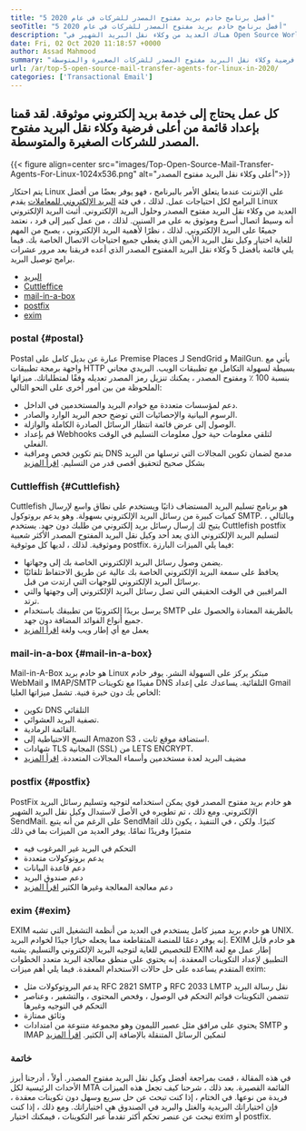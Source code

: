 ```yaml
---
title: "5 أفضل برنامج خادم بريد مفتوح المصدر للشركات في عام 2020" 
seoTitle: "5 أفضل برنامج خادم بريد مفتوح المصدر للشركات في عام 2020" 
description: "هناك العديد من وكلاء نقل البريد الشهير في Open Source World لإعداد خدمة البريد الإلكتروني الخاصة بك مثل Gmail. لدينا مختصرة قائمة أفضل 5 خوادم البريد." 
date: Fri, 02 Oct 2020 11:18:57 +0000
author: Assad Mahmood
summary: "كل عمل يحتاج إلى خدمة بريد إلكتروني موثوقة. لقد قمنا بإعداد قائمة من أعلى فرضية وكلاء نقل البريد مفتوح المصدر للشركات الصغيرة والمتوسطة." 
url: /ar/top-5-open-source-mail-transfer-agents-for-linux-in-2020/
categories: ['Transactional Email']
---
```


## كل عمل يحتاج إلى خدمة بريد إلكتروني موثوقة. لقد قمنا بإعداد قائمة من أعلى فرضية وكلاء نقل البريد مفتوح المصدر للشركات الصغيرة والمتوسطة.

{{< figure align=center src="images/Top-Open-Source-Mail-Transfer-Agents-For-Linux-1024x536.png" alt="أعلى وكلاء نقل البريد مفتوح المصدر">}}

يتم احتكار Linux على الإنترنت عندما يتعلق الأمر بالبرنامج ، فهو يوفر بعضًا من أفضل البرامج لكل احتياجات عمل. لذلك ، في فئة [البريد الإلكتروني للمعاملات][1] يقدم Linux العديد من وكلاء نقل البريد مفتوح المصدر وحلول البريد الإلكتروني.
أثبت البريد الإلكتروني أنه وسيط اتصال أسرع وموثوق به على مر السنين. لذلك ، من عمل كبير إلى فرد ، نعتمد جميعًا على البريد الإلكتروني. لذلك ، نظرًا لأهمية البريد الإلكتروني ، يصبح من المهم للغاية اختيار وكيل نقل البريد الأيمن الذي يغطي جميع احتياجات الاتصال الخاصة بك.
فيما يلي قائمة بأفضل 5 وكلاء نقل البريد المفتوح المصدر الذي أعده فريقنا بعد مرور عشرات برامج توصيل البريد.
  * [البريد][2]
  * [Cuttleffice][3]
  * [mail-in-a-box][4]
  * [postfix][5]
  * [exim][6]

### **postal** {#postal}
Postal عبارة عن بديل كامل على Premise Places لـ SendGrid و MailGun. يأتي مع واجهة برمجة تطبيقات HTTP بسيطة لسهولة التكامل مع تطبيقات الويب. البريدي مجاني بنسبة 100 ٪ ومفتوح المصدر ، يمكنك تنزيل رمز المصدر تعديله وفقًا لمتطلباتك.
ميزاتها الملحوظة من بين أمور أخرى على النحو التالي:
  * دعم لمؤسسات متعددة مع خوادم البريد والمستخدمين في الداخل.
  * الرسوم البيانية والإحصائيات التي توضح حجم البريد الوارد والصادر.
  * الوصول إلى عرض قائمة انتظار الرسائل الصادرة الكاملة والوازلة.
  * قم بإعداد Webhooks لتلقي معلومات حية حول معلومات التسليم في الوقت الفعلي.
  * يتم تكوين فحص ومراقبة DNS مدمج لضمان تكوين المجالات التي ترسلها من البريد بشكل صحيح لتحقيق أقصى قدر من التسليم.
    [اقرأ المزيد][7]

### **Cuttleffish** {#Cuttlefish}
Cuttlefish هو برنامج تسليم البريد المستضاف ذاتيًا ويستخدم على نطاق واسع لإرسال كميات كبيرة من رسائل البريد الإلكتروني بسهولة. وهو يدعم بروتوكول SMTP. وبالتالي ، يتيح لك إرسال رسائل بريد إلكتروني من طلبك دون جهد. يستخدم Cuttlefish postfix لتسليم البريد الإلكتروني الذي يعد أحد وكيل نقل البريد المفتوح المصدر الأكثر شعبية وموثوقية. لذلك ، لديها كل موثوقية postfix.
فيما يلي الميزات البارزة:
  * يضمن وصول رسائل البريد الإلكتروني الخاصة بك إلى وجهاتها.
  * يحافظ على سمعة البريد الإلكتروني الخاصة بك عالية عن طريق الاحتفاظ تلقائيًا برسائل البريد الإلكتروني للوجهات التي ارتدت من قبل.
  * المراقبين في الوقت الحقيقي التي تصل رسائل البريد الإلكتروني إلى وجهتها والتي ترتد.
  * يرسل بريدًا إلكترونيًا من تطبيقك باستخدام SMTP بالطريقة المعتادة والحصول على جميع أنواع الفوائد المضافة دون جهد.
  * يعمل مع أي إطار ويب ولغة
    [اقرأ المزيد][8]

### **mail-in-a-box** {#mail-in-a-box}
Mail-in-A-Box هو خادم بريد Linux مبتكر يركز على السهولة النشر. يوفر خادم WebMail و IMAP/SMTP مفيدًا مع تكوينات DNS التلقائية. يساعدك على إعداد Gmail الخاص بك دون خبرة فنية. تشمل ميزاتها العليا:
  * تكوين DNS التلقائي
  * تصفية البريد العشوائي.
  * القائمة الرمادية.
  * النسخ الاحتياطية إلى Amazon S3 ، استضافة موقع ثابت.
  * شهادات TLS المجانية (SSL) من LETS ENCRYPT.
  * مضيف البريد لعدة مستخدمين وأسماء المجالات المتعددة.
    [اقرأ المزيد][9]

### **postfix** {#postfix}
PostFix هو خادم بريد مفتوح المصدر قوي يمكن استخدامه لتوجيه وتسليم رسائل البريد الإلكتروني. ومع ذلك ، تم تطويره في الأصل لاستبدال وكيل نقل البريد الشهير SendMail. على الرغم من أنه يتبع SendMail كثيرًا. ولكن ، في التنفيذ ، يكون ذلك متميزًا وفريدًا تمامًا. يوفر العديد من الميزات بما في ذلك
  * التحكم في البريد غير المرغوب فيه
  * يدعم بروتوكولات متعددة
  * دعم قاعدة البيانات
  * دعم صندوق البريد
  * دعم معالجة المعالجة وغيرها الكثير
    [اقرأ المزيد][10]

### **exim** {#exim}
EXIM هو خادم بريد مميز كامل يستخدم في العديد من أنظمة التشغيل التي تشبه UNIX. إنه يوفر دعمًا للمنصة المتقاطعة مما يجعله خيارًا جيدًا لخوادم البريد. EXIM هو خادم قابل للتخصيص للغاية لتوجيه البريد الإلكتروني والتسليم. يشبه EXIM إطار عمل مع لغة التطبيق لإعداد التكوينات المعقدة. إنه يحتوي على منطق معالجة البريد متعدد الخطوات المتقدم يساعده على حل حالات الاستخدام المعقدة. فيما يلي أهم ميزات exim:
  * يدعم البروتوكولات مثل RFC 2821 SMTP و RFC 2033 LMTP نقل رسالة البريد
  * تتضمن التكوينات قوائم التحكم في الوصول ، وفحص المحتوى ، والتشفير ، وعناصر التحكم في التوجيه وغيرها
  * وثائق ممتازة
  * يحتوي على مرافق مثل عصير الليمون وهو مجموعة متنوعة من امتدادات SMTP و IMAP لتمكين الرسائل المتنقلة بالإضافة إلى الكثير.
    [اقرأ المزيد][11]

### خاتمة
في هذه المقالة ، قمت بمراجعة أفضل وكيل نقل البريد مفتوح المصدر. أولاً ، أدرجنا أبرز الأحداث الرئيسية لكل MTA القائمة القصيرة. بعد ذلك ، شرحنا كيف تجعل هذه الميزات فريدة من نوعها. في الختام ، إذا كنت تبحث عن حل سريع وسهل دون تكوينات معقدة ، فإن اختياراتك البريدية والغتل والبريد في الصندوق هي اختياراتك. ومع ذلك ، إذا كنت تبحث عن عنصر تحكم أكثر تقدماً عبر التكوينات ، فيمكنك اختيار exim أو postfix.

  
[1]: https://products.containerize.com/transactional-email
[2]: #postal
[3]: #cuttlefish
[4]: #mail-in-a-box
[5]: #postfix
[6]: #exim
[7]: https://products.containerize.com/transactional-email/postal
[8]: https://products.containerize.com/transactional-email/cuttlefish
[9]: https://products.containerize.com/transactional-email/mail-in-a-box
[10]: https://products.containerize.com/transactional-email/postfix
[11]: https://products.containerize.com/transactional-email/exim
